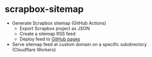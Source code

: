 <!-- deno-fmt-ignore-file -->
# scrapbox-sitemap

- Generate Scrapbox sitemap (GitHub Actions)
    - Export Scrapbox project as JSON
    - Create a sitemap RSS feed
    - Deploy feed to [GitHub pages](https://mu373.github.io/scrapbox-sitemap/sitemap.xml)
- Serve sitemap feed at custom domain on a specific subdirectory (Cloudflare Workers)
